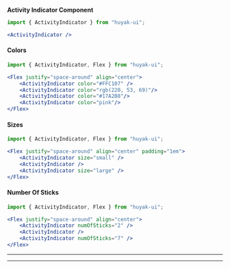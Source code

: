 **Activity Indicator Component**

```jsx
import { ActivityIndicator } from "huyak-ui";

<ActivityIndicator />
```

#### **Colors**
```jsx
import { ActivityIndicator, Flex } from "huyak-ui";

<Flex justify="space-around" align="center">
    <ActivityIndicator color="#FFC107" />
    <ActivityIndicator color="rgb(220, 53, 69)"/>
    <ActivityIndicator color="#17A2B8"/>
    <ActivityIndicator color="pink"/>
</Flex>
```

#### **Sizes**
```jsx
import { ActivityIndicator, Flex } from "huyak-ui";

<Flex justify="space-around" align="center" padding="1em">
    <ActivityIndicator size="small" />
    <ActivityIndicator />
    <ActivityIndicator size="large" />
</Flex>
```

#### **Number Of Sticks**
```jsx
import { ActivityIndicator, Flex } from "huyak-ui";

<Flex justify="space-around" align="center">
    <ActivityIndicator numOfSticks="2" />
    <ActivityIndicator />
    <ActivityIndicator numOfSticks="7" />
</Flex>
```

***
***